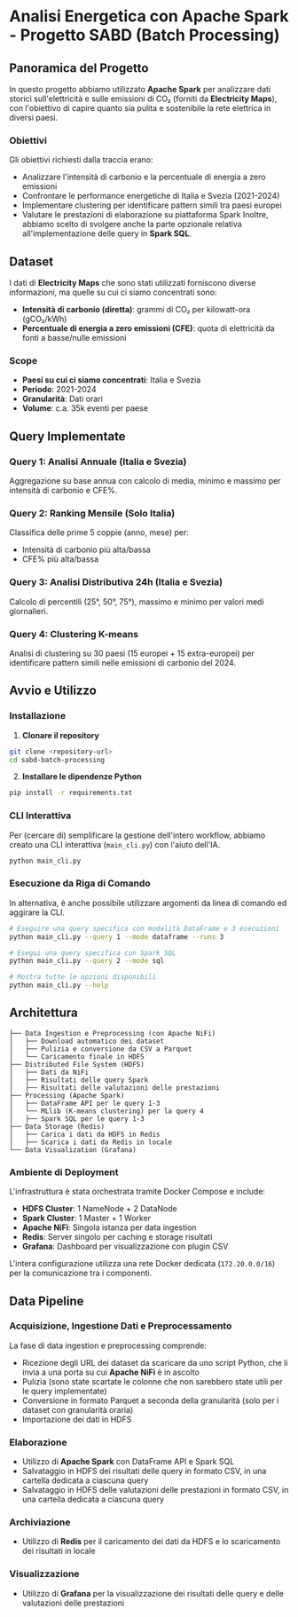 # Analisi Energetica con Apache Spark - Progetto SABD (Batch Processing)

## Panoramica del Progetto

In questo progetto abbiamo utilizzato **Apache Spark** per analizzare dati storici sull'elettricità e sulle emissioni di CO₂ (forniti da **Electricity Maps**), con l'obiettivo di capire quanto sia pulita e sostenibile la rete elettrica in diversi paesi.

### Obiettivi
Gli obiettivi richiesti dalla traccia erano:
- Analizzare l'intensità di carbonio e la percentuale di energia a zero emissioni
- Confrontare le performance energetiche di Italia e Svezia (2021-2024)
- Implementare clustering per identificare pattern simili tra paesi europei
- Valutare le prestazioni di elaborazione su piattaforma Spark
Inoltre, abbiamo scelto di svolgere anche la parte opzionale relativa all'implementazione delle query in **Spark SQL**.

## Dataset

I dati di **Electricity Maps** che sono stati utilizzati forniscono diverse informazioni, ma quelle su cui ci siamo concentrati sono:

- **Intensità di carbonio (diretta)**: grammi di CO₂ per kilowatt-ora (gCO₂/kWh)
- **Percentuale di energia a zero emissioni (CFE)**: quota di elettricità da fonti a basse/nulle emissioni

### Scope
- **Paesi su cui ci siamo concentrati**: Italia e Svezia
- **Periodo**: 2021-2024
- **Granularità**: Dati orari
- **Volume**: c.a. 35k eventi per paese

## Query Implementate

### Query 1: Analisi Annuale (Italia e Svezia)
Aggregazione su base annua con calcolo di media, minimo e massimo per intensità di carbonio e CFE%.

### Query 2: Ranking Mensile (Solo Italia)
Classifica delle prime 5 coppie (anno, mese) per:
- Intensità di carbonio più alta/bassa
- CFE% più alta/bassa

### Query 3: Analisi Distributiva 24h (Italia e Svezia)
Calcolo di percentili (25°, 50°, 75°), massimo e minimo per valori medi giornalieri.

### Query 4: Clustering K-means
Analisi di clustering su 30 paesi (15 europei + 15 extra-europei) per identificare pattern simili nelle emissioni di carbonio del 2024.


## Avvio e Utilizzo

### Installazione

1. **Clonare il repository**
```bash
git clone <repository-url>
cd sabd-batch-processing
```

2. **Installare le dipendenze Python**
```bash
pip install -r requirements.txt
```

### CLI Interattiva

Per (cercare di) semplificare la gestione dell'intero workflow, abbiamo creato una CLI interattiva (`main_cli.py`) con l'aiuto dell'IA.

```bash
python main_cli.py
```

### Esecuzione da Riga di Comando

In alternativa, è anche possibile utilizzare argomenti da linea di comando ed aggirare la CLI.

```bash
# Eseguire una query specifica con modalità DataFrame e 3 esecuzioni
python main_cli.py --query 1 --mode dataframe --runs 3

# Esegui una query specifica con Spark SQL
python main_cli.py --query 2 --mode sql

# Mostra tutte le opzioni disponibili
python main_cli.py --help
```

## Architettura

```
├── Data Ingestion e Preprocessing (con Apache NiFi)
│   ├── Download automatico dei dataset
│   ├── Pulizia e conversione da CSV a Parquet
│   └── Caricamento finale in HDFS
├── Distributed File System (HDFS)
│   ├── Dati da NiFi
│   ├── Risultati delle query Spark
│   ├── Risultati delle valutazioni delle prestazioni
├── Processing (Apache Spark)
│   ├── DataFrame API per le query 1-3
│   └── MLlib (K-means clustering) per la query 4
│   ├── Spark SQL per le query 1-3
├── Data Storage (Redis)
│   ├── Carica i dati da HDFS in Redis
│   ├── Scarica i dati da Redis in locale
└── Data Visualization (Grafana)
```

### Ambiente di Deployment

L'infrastruttura è stata orchestrata tramite Docker Compose e include:

- **HDFS Cluster**: 1 NameNode + 2 DataNode
- **Spark Cluster**: 1 Master + 1 Worker
- **Apache NiFi**: Singola istanza per data ingestion
- **Redis**: Server singolo per caching e storage risultati
- **Grafana**: Dashboard per visualizzazione con plugin CSV

L'intera configurazione utilizza una rete Docker dedicata (`172.20.0.0/16`) per la comunicazione tra i componenti.


## Data Pipeline

### Acquisizione, Ingestione Dati e Preprocessamento
La fase di data ingestion e preprocessing comprende:
- Ricezione degli URL dei dataset da scaricare da uno script Python, che li invia a una porta su cui **Apache NiFi** è in ascolto
- Pulizia (sono state scartate le colonne che non sarebbero state utili per le query implementate)
- Conversione in formato Parquet a seconda della granularità (solo per i dataset con granularità oraria)
- Importazione dei dati in HDFS

### Elaborazione
- Utilizzo di **Apache Spark** con DataFrame API e Spark SQL
- Salvataggio in HDFS dei risultati delle query in formato CSV, in una cartella dedicata a ciascuna query
- Salvataggio in HDFS delle valutazioni delle prestazioni in formato CSV, in una cartella dedicata a ciascuna query

### Archiviazione
- Utilizzo di **Redis** per il caricamento dei dati da HDFS e lo scaricamento dei risultati in locale

### Visualizzazione
- Utilizzo di **Grafana** per la visualizzazione dei risultati delle query e delle valutazioni delle prestazioni